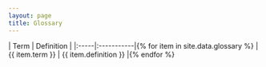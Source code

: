 ```yaml
---
layout: page
title: Glossary
---
```

| Term | Definition |
|:-----|:-----------|{% for item in site.data.glossary %}
| {{ item.term }} | {{ item.definition }} |{% endfor %}